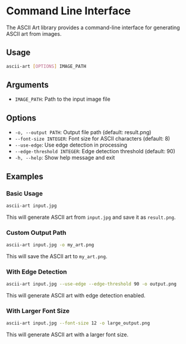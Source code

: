 # Command Line Interface

The ASCII Art library provides a command-line interface for generating ASCII art from images.

## Usage

```bash
ascii-art [OPTIONS] IMAGE_PATH
```

## Arguments

- `IMAGE_PATH`: Path to the input image file

## Options

- `-o, --output PATH`: Output file path (default: result.png)
- `--font-size INTEGER`: Font size for ASCII characters (default: 8)
- `--use-edge`: Use edge detection in processing
- `--edge-threshold INTEGER`: Edge detection threshold (default: 90)
- `-h, --help`: Show help message and exit

## Examples

### Basic Usage

```bash
ascii-art input.jpg
```

This will generate ASCII art from `input.jpg` and save it as `result.png`.

### Custom Output Path

```bash
ascii-art input.jpg -o my_art.png
```

This will save the ASCII art to `my_art.png`.

### With Edge Detection

```bash
ascii-art input.jpg --use-edge --edge-threshold 90 -o output.png
```

This will generate ASCII art with edge detection enabled.

### With Larger Font Size

```bash
ascii-art input.jpg --font-size 12 -o large_output.png
```

This will generate ASCII art with a larger font size.